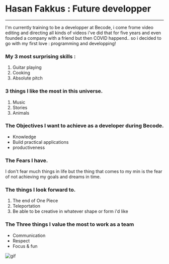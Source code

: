 # Hasan Fakkus : Future developper

---
I'm currently training to be a developper at Becode, i come frome video editing and directing all kinds of videos i've did that for five years and even founded a company with a friend but then COVID happend.. so i decided to go with my first love : programming and developping!

### My 3 most surprising skills :
1. Guitar playing
2. Cooking
3. Absolute pitch

### 3 things I like the most in this universe.

1. Music
2. Stories
3. Animals

### The Objectives I want to achieve as a developer during Becode.

- Knowledge
- Build practical applications
- productiveness

### The Fears I have.

I don't fear much things in life but the thing that comes to my min is the fear of not achieving my goals and dreams in time.

### The things I look forward to.

1. The end of One Piece
2. Teleportation
3. Be able to be creative in whatever shape or form i'd like

### The Three things I value the most to work as a team

- Communication
- Respect
- Focus & fun

![gif](https://media.giphy.com/media/44hlo3M3pqK9W/giphy.gif)
